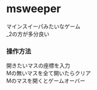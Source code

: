 # msweeper

マインスイーパみたいなゲーム<br>
\_2の方が多分良い

### 操作方法
開きたいマスの座標を入力<br>
Mの無いマスを全て開いたらクリア<br>
Mのマスを開くとゲームオーバー
